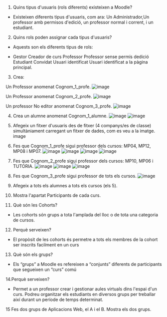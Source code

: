 1. Quins tipus d'usuaris (rols diferents) existeixen a Moodle?
- Existeixen diferents tipus d'usuaris, com ara: Un Administrador,Un professor amb permisos d'edició, un professor normal i corrent, i un estudiant.

2. Quins rols poden assignar cada tipus d'usuaris?

- Aquests son els diferents tipus de rols:

- Gestor Creador de curs  Professor  Professor sense permís dedició  Estudiant  Convidat  Usuari identificat  Usuari identificat a la pàgina principal.

3. Crea:


Un Professor anomenat Cognom_1_profe.
![image](https://user-images.githubusercontent.com/119657664/211898521-2d33f4a0-a993-4320-a338-11caac6073ab.png)


Un Professor anomenat Cognom_2_profe.
![image](https://user-images.githubusercontent.com/119657664/211902908-a07bf331-964c-45cc-9b1d-2ee5bd6e52d4.png)


Un professor No editor anomenat Cognom_3_profe.
![image](https://user-images.githubusercontent.com/119657664/211902754-34484abf-b936-4c5b-a55b-5d0da19b3c45.png)


4. Crea un alumne anomenat Cognom_1_alumne.
![image](https://user-images.githubusercontent.com/119657664/211903571-8d4a36d2-061e-4343-916d-cbb3f7c4166b.png)
![image](https://user-images.githubusercontent.com/119657664/211904523-98cb02d2-597d-40a5-8b28-285b5740efc6.png)


5. Afegeix un fitxer d'usuaris des de fitxer (4 companys/es de classe) simultàniament carregant un fitxer de dades, com es veu a la imatge.
image

6. Fes que Cognom_1_profe sigui professor dels cursos: MP04, MP12, MP08 i MP07.
![image](https://user-images.githubusercontent.com/119657664/211905304-c9a516c9-393d-4931-9025-398e09b88911.png)
![image](https://user-images.githubusercontent.com/119657664/212045284-29c3af68-de94-4fe6-8f9d-1cb20aa1cc83.png)
![image](https://user-images.githubusercontent.com/119657664/212045372-18ce1c7a-a571-4daf-9873-67a27179a331.png)
![image](https://user-images.githubusercontent.com/119657664/212045459-da7cc243-1b35-4a50-9c33-eec05d2f6cd4.png)




7. Fes que Cognom_2_profe sigui professor dels cursos: MP10, MP06 i TUTORIA.
![image](https://user-images.githubusercontent.com/119657664/212045618-7a92121d-54c1-4b44-8437-b98dd6930cde.png)
![image](https://user-images.githubusercontent.com/119657664/212045726-382f9525-bbba-41da-be2a-520c02dded76.png)
![image](https://user-images.githubusercontent.com/119657664/212045819-0914ece2-61f7-4ad2-ab47-40d1c12c1048.png)




8. Fes que Cognom_3_profe sigui professor de tots els cursos.
![image](https://user-images.githubusercontent.com/119657664/212047139-93c1301c-4ff7-40df-b33a-4e2bac26e66a.png)


9. Afegeix a tots els alumnes a tots els cursos (els 5).


10. Mostra l'apartat Participants de cada curs.


11. Què són les Cohorts?
  - Les cohorts són grups a tota l'amplada del lloc o de tota una categoria de cursos. 


12. Perquè serveixen?
- El propòsit de les cohorts és permetre a tots els membres de la cohort ser inscrits facilment en un curs

13. Què són els grups?
- Els “grups” a Moodle es refereixen a “conjunts” diferents de participants que segueixen un “curs” comú


14.Perquè serveixen?
- Permet a un professor crear i gestionar aules virtuals dins l'espai d'un curs. Podreu organitzar els estudiants en diversos grups per treballar així durant un període de temps determinat.


15 Fes dos grups de Aplicacions Web, el A i el B. Mostra els dos grups.


